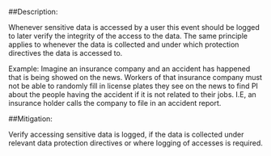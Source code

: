 ##Description:

Whenever sensitive data is accessed by a user this event should be logged to later verify
the integrity of the access to the data. The same principle applies to whenever the data is collected
and under which protection directives the data is accessed to.

Example:
Imagine an insurance company and an accident has happened that is being showed on the news. 
Workers of that insurance company must not be able to randomly fill in license plates 
they see on the news to find PI about the people having the accident if it is not related
to their jobs. I.E, an insurance holder calls the company to file in an accident report. 

##Mitigation:

Verify accessing sensitive data is logged, if the data is collected 
under relevant data protection directives or where logging of accesses is required.
